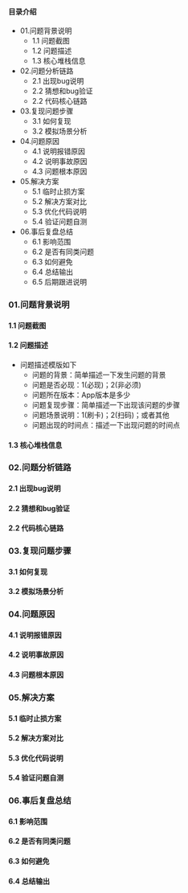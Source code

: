 #### 目录介绍
- 01.问题背景说明
    - 1.1 问题截图
    - 1.2 问题描述
    - 1.3 核心堆栈信息
- 02.问题分析链路
    - 2.1 出现bug说明
    - 2.2 猜想和bug验证
    - 2.2 代码核心链路
- 03.复现问题步骤
    - 3.1 如何复现
    - 3.2 模拟场景分析
- 04.问题原因
    - 4.1 说明报错原因
    - 4.2 说明事故原因
    - 4.3 问题根本原因
- 05.解决方案
    - 5.1 临时止损方案
    - 5.2 解决方案对比
    - 5.3 优化代码说明
    - 5.4 验证问题自测
- 06.事后复盘总结
    - 6.1 影响范围
    - 6.2 是否有同类问题
    - 6.3 如何避免
    - 6.4 总结输出
    - 6.5 后期跟进说明
    

### 01.问题背景说明
#### 1.1 问题截图


#### 1.2 问题描述
- 问题描述模版如下
    - 问题的背景：简单描述一下发生问题的背景
    - 问题是否必现：1(必现)；2(非必须)
    - 问题所在版本：App版本是多少
    - 问题复现步骤：简单描述一下出现该问题的步骤
    - 问题场景说明：1(刷卡)；2(扫码)；或者其他
    - 问题出现的时间点：描述一下出现问题的时间点



#### 1.3 核心堆栈信息


### 02.问题分析链路
#### 2.1 出现bug说明


#### 2.2 猜想和bug验证


#### 2.2 代码核心链路


### 03.复现问题步骤
#### 3.1 如何复现


#### 3.2 模拟场景分析


### 04.问题原因
#### 4.1 说明报错原因


#### 4.2 说明事故原因


#### 4.3 问题根本原因


### 05.解决方案
#### 5.1 临时止损方案


#### 5.2 解决方案对比


#### 5.3 优化代码说明


#### 5.4 验证问题自测


### 06.事后复盘总结
#### 6.1 影响范围


#### 6.2 是否有同类问题


#### 6.3 如何避免


#### 6.4 总结输出









